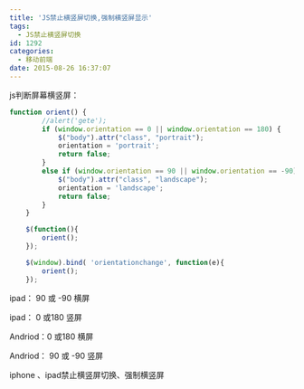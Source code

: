 ```yaml
---
title: 'JS禁止横竖屏切换,强制横竖屏显示'
tags:
  - JS禁止横竖屏切换
id: 1292
categories:
  - 移动前端
date: 2015-08-26 16:37:07
---
```


js判断屏幕横竖屏：
```javascript
function orient() {
        //alert('gete');
        if (window.orientation == 0 || window.orientation == 180) {
            $("body").attr("class", "portrait");
            orientation = 'portrait';
            return false;
        }
        else if (window.orientation == 90 || window.orientation == -90) {
            $("body").attr("class", "landscape");
            orientation = 'landscape';
            return false;
        }
    }

    $(function(){
        orient();
    });

    $(window).bind( 'orientationchange', function(e){
        orient();
    });
```
ipad： 90 或 -90 横屏

ipad： 0 或180 竖屏

Andriod：0 或180 横屏

Andriod： 90 或 -90 竖屏

iphone 、ipad禁止横竖屏切换、强制横竖屏

